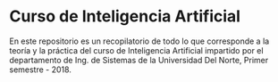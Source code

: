 # Curso de Inteligencia Artificial

En este repositorio es un recopilatorio de todo lo que corresponde a la teoría y la práctica del curso de Inteligencia Artificial impartido por el departamento de Ing. de Sistemas de la Universidad Del Norte, Primer semestre - 2018.
